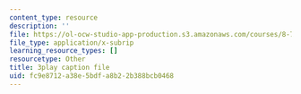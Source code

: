 ```yaml
---
content_type: resource
description: ''
file: https://ol-ocw-studio-app-production.s3.amazonaws.com/courses/8-701-introduction-to-nuclear-and-particle-physics-fall-2020/fc9e8712a38e5bdfa8b22b388bcb0468_2KQrWenxujU.vtt
file_type: application/x-subrip
learning_resource_types: []
resourcetype: Other
title: 3play caption file
uid: fc9e8712-a38e-5bdf-a8b2-2b388bcb0468
---
```

